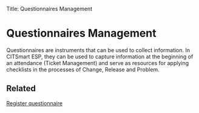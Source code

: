 Title: Questionnaires Management

# Questionnaires Management

Questionnaires are instruments that can be used to collect information. In CITSmart ESP, they can be used to capture information at the beginning of an attendance (Ticket Management) and serve as resources for applying checklists in the processes of Change, Release and Problem.

## Related

[Register questionnaire][1]

[1]:/en-us/citsmart-esp-8/platform-administration/questionnaires/questionaires-management/register-questionnaire.html
